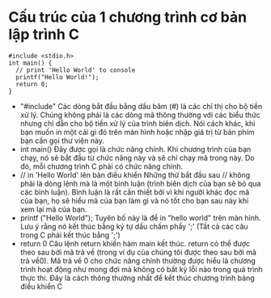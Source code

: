 
# Cấu trúc của 1 chương trình cơ bản lập trình C
```
#include <stdio.h>
int main() {
  // print 'Hello World' to console
  printf("Hello World!");
  return 0;
}
```
- "#include"
Các dòng bắt đầu bằng dấu băm (#) là các chỉ thị cho bộ tiền xử lý. Chúng không phải là các dòng mã thông thường với các biểu thức nhưng chỉ dẫn cho bộ tiền xử lý của trình biên dịch. Nói cách khác, khi bạn muốn in một cái gì đó trên màn hình hoặc nhập giá trị từ bàn phím bạn cần gọi thư viện này.
- int main()
Đây được gọi là chức năng chính. Khi chương trình của bạn chạy, nó sẽ bắt đầu từ chức năng này và sẽ chỉ chạy mã trong này. Do đó, mỗi chương trình C phải có chức năng chính.
- // in 'Hello World' lên bàn điều khiển
Những thứ bắt đầu sau // không phải là dòng lệnh mà là một bình luận (trình biên dịch của bạn sẽ bỏ qua các bình luận). Bình luận là rất cần thiết bởi vì khi người khác đọc mã của bạn, họ sẽ hiểu mã của bạn làm gì và nó tốt cho bạn sau này khi xem lại mã của bạn.
- printf ("Hello World");
Tuyên bố này là để in "hello world" trên màn hình. Lưu ý rằng nó kết thúc bằng ký tự dấu chấm phẩy ';' (Tất cả các câu trong C phải kết thúc bằng ';')
- return 0
Câu lệnh return khiến hàm main kết thúc. return có thể được theo sau bởi mã trả về (trong ví dụ của chúng tôi được theo sau bởi mã trả về0). Mã trả về 0 cho chức năng chính thường được hiểu là chương trình hoạt động như mong đợi mà không có bất kỳ lỗi nào trong quá trình thực thi. Đây là cách thông thường nhất để kết thúc chương trình bảng điều khiển C
